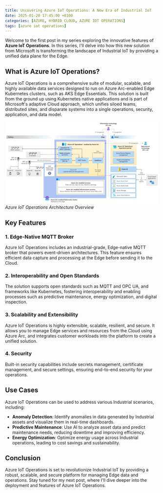 ```yaml
---
title: Uncovering Azure IoT Operations: A New Era of Industrial IoT
date: 2025-01-20 17:45:00 +0100
categories: [AZURE, HYBRID CLOUD, AZURE IOT OPERATIONS]
tags: [azure iot operations]
---
```


Welcome to the first post in my series exploring the innovative features of **Azure IoT Operations**. In this series, I'll delve into how this new solution from Microsoft is transforming the landscape of Industrial IoT by providing a unified data plane for the Edge.

## What is Azure IoT Operations?

Azure IoT Operations is a comprehensive suite of modular, scalable, and highly available data services designed to run on Azure Arc-enabled Edge Kubernetes clusters, such as AKS Edge Essentials. This solution is built from the ground up using Kubernetes native applications and is part of Microsoft's adaptive Cloud approach, which unifies siloed teams, distributed sites, and disparate systems into a single operations, security, application, and data model.

![Azure IoT Operations Architecture Overview](/assets/img/aio-architecture.png)
_Azure IoT Operations Architecture Overview_

## Key Features

### 1. **Edge-Native MQTT Broker**
Azure IoT Operations includes an industrial-grade, Edge-native MQTT broker that powers event-driven architectures. This feature ensures efficient data capture and processing at the Edge before sending it to the Cloud.

### 2. **Interoperability and Open Standards**
The solution supports open standards such as MQTT and OPC UA, and frameworks like Kubernetes, fostering interoperability and enabling processes such as predictive maintenance, energy optimization, and digital inspection.

### 3. **Scalability and Extensibility**
Azure IoT Operations is highly extensible, scalable, resilient, and secure. It allows you to manage Edge services and resources from the Cloud using Azure Arc, and integrates customer workloads into the platform to create a unified solution.

### 4. **Security**
Built-in security capabilities include secrets management, certificate management, and secure settings, ensuring end-to-end security for your operations.

## Use Cases

Azure IoT Operations can be used to address various Industrial scenarios, including:

- **Anomaly Detection**: Identify anomalies in data generated by Industrial assets and visualize them in real-time dashboards.
- **Predictive Maintenance**: Use AI to analyze asset data and predict maintenance needs, reducing downtime and improving efficiency.
- **Energy Optimization**: Optimize energy usage across Industrial operations, leading to cost savings and sustainability.

## Conclusion

Azure IoT Operations is set to revolutionize Industrial IoT by providing a robust, scalable, and secure platform for managing Edge data and operations. Stay tuned for my next post, where I'll dive deeper into the deployment and features of Azure IoT Operations.